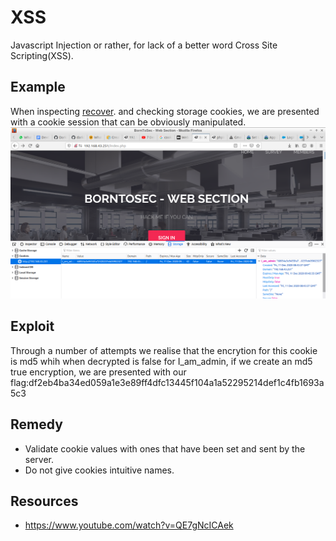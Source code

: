 # XSS
Javascript Injection or rather, for lack of a better word Cross Site Scripting(XSS).


## Example
When inspecting <a href="http://192.168.43.251/">recover</a>. and checking storage cookies, we are presented with a cookie session that can be obviously manipulated.
<img src="https://github.com/PhethulwaziD/Darkly/blob/master/Cookie_Poisoning/Resources/cookie.png" />

## Exploit
Through a number of attempts we realise that the encrytion for this cookie is md5 whih when decrypted is false for I_am_admin, if we create an md5 true encryption, we are presented with our flag:df2eb4ba34ed059a1e3e89ff4dfc13445f104a1a52295214def1c4fb1693a5c3

## Remedy
* Validate cookie values with ones that have been set and sent by the server.
* Do not give cookies intuitive names.

## Resources
* https://www.youtube.com/watch?v=QE7gNcICAek
